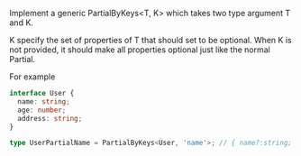 Implement a generic PartialByKeys<T, K> which takes two type argument T and K.

K specify the set of properties of T that should set to be optional. When K is not provided, it should make all properties optional just like the normal Partial<T>.

For example

```typescript
interface User {
  name: string;
  age: number;
  address: string;
}

type UserPartialName = PartialByKeys<User, 'name'>; // { name?:string; age:number; address:string }
```
